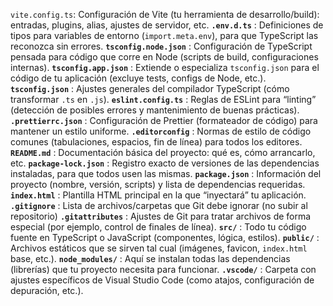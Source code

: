 `vite.config.ts`: Configuración de Vite (tu herramienta de desarrollo/build): entradas, plugins, alias, ajustes de servidor, etc.
**`.env.d.ts`**  : Definiciones de tipos para variables de entorno (`import.meta.env`), para que TypeScript las reconozca sin errores.
**`tsconfig.node.json`** : Configuración de TypeScript pensada para código que corre en Node (scripts de build, configuraciones internas).
**`tsconfig.app.json`**  : Extiende o especializa `tsconfig.json` para el código de tu aplicación (excluye tests, configs de Node, etc.).
**`tsconfig.json`**  : Ajustes generales del compilador TypeScript (cómo transformar `.ts` en `.js`).
**`eslint.config.ts`**  : Reglas de ESLint para “linting” (detección de posibles errores y mantenimiento de buenas prácticas).
**`.prettierrc.json`**  : Configuración de Prettier (formateador de código) para mantener un estilo uniforme.
**`.editorconfig`**  : Normas de estilo de código comunes (tabulaciones, espacios, fin de línea) para todos los editores.
**`README.md`**  : Documentación básica del proyecto: qué es, cómo arrancarlo, etc.
**`package-lock.json`**  : Registro exacto de versiones de las dependencias instaladas, para que todos usen las mismas.
**`package.json`**  : Información del proyecto (nombre, versión, scripts) y lista de dependencias requeridas.
**`index.html`**  : Plantilla HTML principal en la que “inyectará” tu aplicación.
**`.gitignore`**  : Lista de archivos/carpetas que Git debe ignorar (no subir al repositorio)
**`.gitattributes`**  : Ajustes de Git para tratar archivos de forma especial (por ejemplo, control de finales de línea).
**`src/`**  : Todo tu código fuente en TypeScript o JavaScript (componentes, lógica, estilos).
**`public/`**  : Archivos estáticos que se sirven tal cual (imágenes, favicon, `index.html` base, etc.).
**`node_modules/`**  : Aquí se instalan todas las dependencias (librerías) que tu proyecto necesita para funcionar.
**`.vscode/`**  : Carpeta con ajustes específicos de Visual Studio Code (como atajos, configuración de depuración, etc.).